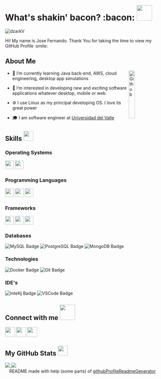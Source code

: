 <h1> What's shakin' bacon? :bacon: <img src = "https://raw.githubusercontent.com/rahulbanerjee26/githubProfileReadmeGenerator/main/gifs/wave.gif" width = 50px height='50px'> </h1>
<p align='center'>

<a><div align="left"><img src="https://komarev.com/ghpvc/?username=JoseFernando7&label=Profile%20views&color=orange&style=flat" alt="dzarkV" /></div></a>

</p>
<div size='20px'> Hi! My name is Jose Fernando. Thank You for taking the time to view my GitHub Profile :smile: 
</div>
<h2> About Me </h2>

<img width="20%" align="right" alt="Github" src="https://user-images.githubusercontent.com/74038190/235224431-e8c8c12e-6826-47f1-89fb-2ddad83b3abf.gif" />


- 🌱 I’m currently learning Java back-end, AWS, cloud engineering, desktop app simulations 

- 👀 I’m interested in developing new and exciting software applications whatever desktop, mobile or web.

- ⚙️ I use Linux as my principal developing OS. I love its great power

- 🎓 I am software engineer at <a href='https://www.univalle.edu.co/'> Universidad del Valle </a>


<h2> Skills <img src = "https://raw.githubusercontent.com/rahulbanerjee26/githubProfileReadmeGenerator/main/gifs/code.gif" width = 32px height=32px> </h2>

<h3>Operating Systems </h3>
<img height='28' src ='https://img.shields.io/badge/-windows-0078D6?style=for-the-badge&logo=windows&logoColor=white&labelColor=gray'>
<img height='28' src ='https://img.shields.io/badge/-ubuntu-dd4814?style=for-the-badge&logo=ubuntu&logoColor=orange&labelColor=gray'>

<h3>Programming Languages </h3>
<img height='28' src ='https://img.shields.io/badge/-Python-blue?style=for-the-badge&logo=python&labelColor=grey&logoColor=white'>
<img height='28' src ='https://img.shields.io/badge/-Java-orange?style=for-the-badge&logo=Java&labelColor=grey&logoColor=white'>
<img height='28' src ='https://img.shields.io/badge/-JavaScript-f0db4f?style=for-the-badge&logo=Javascript&logoColor=yellow&labelColor=gray'>

<h3>Frameworks </h3>
<img height='28' src ='https://img.shields.io/badge/-React-61dbfb?style=for-the-badge&logo=react&logoColor=lightblue&labelColor=gray'>
<img height='28' src ='https://img.shields.io/badge/-Springboot-brightgreen?style=for-the-badge&logo=Spring-Boot&labelColor=grey&logoColor=green'>
<img height='28' src ='https://img.shields.io/badge/-TailwindCSS-blue?style=for-the-badge&logo=tailwindcss&logoColor=lightblue&labelColor=gray'>

<h3>Databases </h3>

![MySQL Badge](https://img.shields.io/badge/-MySQL-lightblue?style=for-the-badge&logo=mysql&labelColor=grey&logoColor=lightblue)
![PostgreSQL Badge](https://img.shields.io/badge/-PostgreSQL-blue?style=for-the-badge&logo=postgresql&labelColor=grey&logoColor=lightblue)
![MongoDB Badge](https://img.shields.io/badge/-MongoDB-green?style=for-the-badge&logo=MongoDB&labelColor=grey&logoColor=white)

<h3>Technologies </h3>

![Docker Badge](https://img.shields.io/badge/-Docker-2496ED?style=for-the-badge&logo=docker&labelColor=grey&logoColor=lightblue)
![Git Badge](https://img.shields.io/badge/-Git-F05032?style=for-the-badge&logo=git&labelColor=grey&logoColor=orange)

<h3>IDE's </h3>

![Intellij Badge](https://img.shields.io/badge/-Intellij-orange?style=for-the-badge&logo=Intellij-idea&labelColor=grey&logoColor=white)
![VSCode Badge](https://img.shields.io/badge/-VSCode-007ACC?style=for-the-badge&logo=visual-studio-code&labelColor=grey&logoColor=blue)


<h2> Connect with me <img src='https://raw.githubusercontent.com/rahulbanerjee26/githubProfileReadmeGenerator/main/gifs/handShake.gif' height=50px> </h2>
<a href = 'https://www.linkedin.com/in/josef7dev/'> <img width = '32px' align= 'center' src="https://raw.githubusercontent.com/rahulbanerjee26/githubAboutMeGenerator/main/icons/linked-in-alt.svg"/></a> 
<a href = 'https://dancing-tapioca-e42dd0.netlify.app/'> <img width = '32px' align= 'center' src="https://raw.githubusercontent.com/rahulbanerjee26/githubAboutMeGenerator/main/icons/portfolio.png"/></a> 
<a href = 'https://www.github.com/JoseFernando7'> <img width = '32px' align= 'center' src="https://raw.githubusercontent.com/rahulbanerjee26/githubAboutMeGenerator/main/icons/github.svg"/></a> 


<h2> My GitHub Stats <img src='https://raw.githubusercontent.com/rahulbanerjee26/githubProfileReadmeGenerator/main/gifs/github.gif' width='32px' height=32px> </h2>

<a href="https://github.com/anuraghazra/github-readme-stats">
  <img align="justify" src="https://github-readme-stats.vercel.app/api?username=JoseFernando7&count_private=true&show_icons=true&theme=onedark" />
  <img align="justify" src="https://github-readme-stats.vercel.app/api/top-langs/?username=JoseFernando7&hide_progress=true&theme=onedark" />
</a>

<br>
<footer align='center'>README made with help (some parts) of <a href='https://github.com/rahulbanerjee26/githubProfileReadmeGenerator'>githubProfileReadmeGenerator</a> </footer>


<!---
JoseFernando7/JoseFernando7 is a ✨ special ✨ repository because its `README.md` (this file) appears on your GitHub profile.
You can click the Preview link to take a look at your changes.
--->
